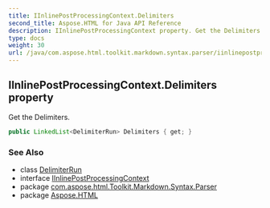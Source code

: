 ```yaml
---
title: IInlinePostProcessingContext.Delimiters
second_title: Aspose.HTML for Java API Reference
description: IInlinePostProcessingContext property. Get the Delimiters
type: docs
weight: 30
url: /java/com.aspose.html.toolkit.markdown.syntax.parser/iinlinepostprocessingcontext/delimiters/
---
```

## IInlinePostProcessingContext.Delimiters property

Get the Delimiters.

```java
public LinkedList<DelimiterRun> Delimiters { get; }
```

### See Also

* class [DelimiterRun](../../delimiterrun/)
* interface [IInlinePostProcessingContext](../)
* package [com.aspose.html.Toolkit.Markdown.Syntax.Parser](../../iinlinepostprocessingcontext/)
* package [Aspose.HTML](../../../)
